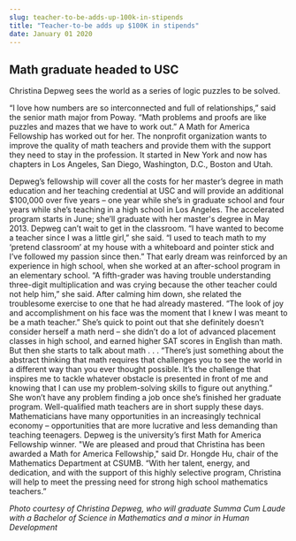 ```yaml
---
slug: teacher-to-be-adds-up-100k-in-stipends
title: "Teacher-to-be adds up $100K in stipends"
date: January 01 2020
---
```


 
<h2>Math graduate headed to USC</h2>
<p>
  Christina Depweg sees the world as a series of logic puzzles to be solved.
</p>
<p>
  “I love how numbers are so interconnected and full of relationships,” said the
  senior math major from Poway. “Math problems and proofs are like puzzles and
  mazes that we have to work out.” A Math for America Fellowship has worked out
  for her. The nonprofit organization wants to improve the quality of math
  teachers and provide them with the support they need to stay in the
  profession. It started in New York and now has chapters in Los Angeles, San
  Diego, Washington, D.C., Boston and Utah.
</p>
<p>
  Depweg’s fellowship will cover all the costs for her master’s degree in math
  education and her teaching credential at USC and will provide an additional
  $100,000 over five years – one year while she’s in graduate school and four
  years while she’s teaching in a high school in Los Angeles. The accelerated
  program starts in June; she’ll graduate with her master's degree in May 2013.
  Depweg can’t wait to get in the classroom. “I have wanted to become a teacher
  since I was a little girl,” she said. “I used to teach math to my ‘pretend
  classroom’ at my house with a whiteboard and pointer stick and I’ve followed
  my passion since then.” That early dream was reinforced by an experience in
  high school, when she worked at an after-school program in an elementary
  school. “A fifth-grader was having trouble understanding three-digit
  multiplication and was crying because the other teacher could not help him,”
  she said. After calming him down, she related the troublesome exercise to one
  that he had already mastered. “The look of joy and accomplishment on his face
  was the moment that I knew I was meant to be a math teacher.” She’s quick to
  point out that she definitely doesn’t consider herself a math nerd – she
  didn’t do a lot of advanced placement classes in high school, and earned
  higher SAT scores in English than math. But then she starts to talk about math
  . . . “There’s just something about the abstract thinking that math requires
  that challenges you to see the world in a different way than you ever thought
  possible. It’s the challenge that inspires me to tackle whatever obstacle is
  presented in front of me and knowing that I can use my problem-solving skills
  to figure out anything.” She won’t have any problem finding a job once she’s
  finished her graduate program. Well-qualified math teachers are in short
  supply these days. Mathematicians have many opportunities in an increasingly
  technical economy – opportunities that are more lucrative and less demanding
  than teaching teenagers. Depweg is the university’s first Math for America
  Fellowship winner. "We are pleased and proud that Christina has been awarded a
  Math for America Fellowship," said Dr. Hongde Hu, chair of the Mathematics
  Department at CSUMB. “With her talent, energy, and dedication, and with the
  support of this highly selective program, Christina will help to meet the
  pressing need for strong high school mathematics teachers.”
</p>
<p>
  <em
    >Photo courtesy of Christina Depweg, who will graduate Summa Cum Laude with
    a Bachelor of Science in Mathematics and a minor in Human Development
  </em>
</p>
 
